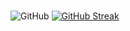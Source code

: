 ### 

![GitHub](https://github-readme-stats.vercel.app/api?username=swkang99&show_icons=true&theme=dracula)
[![GitHub Streak](https://streak-stats.demolab.com/?user=DenverCoder1&theme=dark)](https://git.io/streak-stats)

<!--
**swkang99/swkang99** is a ✨ _special_ ✨ repository because its `README.md` (this file) appears on your GitHub profile.

Here are some ideas to get you started:

- 🔭 I’m currently working on ...
- 🌱 I’m currently learning ...
- 👯 I’m looking to collaborate on ...
- 🤔 I’m looking for help with ...
- 💬 Ask me about ...
- 📫 How to reach me: ...
- 😄 Pronouns: ...
- ⚡ Fun fact: ...
-->
